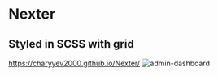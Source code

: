 <h1>Nexter</h1>
<h2>Styled in SCSS with grid</h2>

https://charyyev2000.github.io/Nexter/
![admin-dashboard](https://user-images.githubusercontent.com/83901431/131738864-402dd355-f485-4fac-9cd4-73aeb1fbe87f.PNG)
